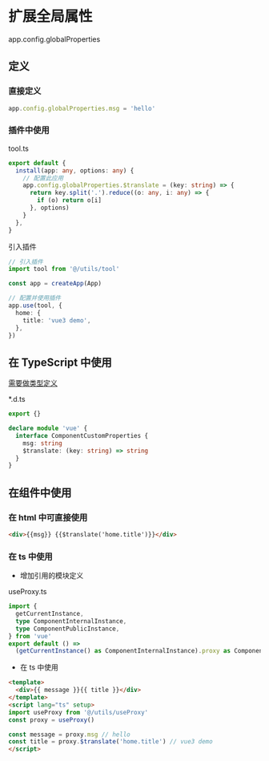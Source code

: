# 扩展全局属性

app.config.globalProperties

## 定义

### 直接定义

```ts
app.config.globalProperties.msg = 'hello'
```

### 插件中使用

tool.ts

```ts
export default {
  install(app: any, options: any) {
    // 配置此应用
    app.config.globalProperties.$translate = (key: string) => {
      return key.split('.').reduce((o: any, i: any) => {
        if (o) return o[i]
      }, options)
    }
  },
}
```

引入插件

```ts
// 引入插件
import tool from '@/utils/tool'

const app = createApp(App)

// 配置并使用插件
app.use(tool, {
  home: {
    title: 'vue3 demo',
  },
})
```

## 在 TypeScript 中使用

[需要做类型定义](https://cn.vuejs.org/guide/typescript/options-api.html#augmenting-global-properties)

\*.d.ts

```ts
export {}

declare module 'vue' {
  interface ComponentCustomProperties {
    msg: string
    $translate: (key: string) => string
  }
}
```

## 在组件中使用

### 在 html 中可直接使用

```html
<div>{{msg}} {{$translate('home.title')}}</div>
```

### 在 ts 中使用

- 增加引用的模块定义

useProxy.ts

```ts
import {
  getCurrentInstance,
  type ComponentInternalInstance,
  type ComponentPublicInstance,
} from 'vue'
export default () =>
  (getCurrentInstance() as ComponentInternalInstance).proxy as ComponentPublicInstance
```

- 在 ts 中使用

```html
<template>
  <div>{{ message }}{{ title }}</div>
</template>
<script lang="ts" setup>
import useProxy from '@/utils/useProxy'
const proxy = useProxy()

const message = proxy.msg // hello
const title = proxy.$translate('home.title') // vue3 demo
</script>
```
